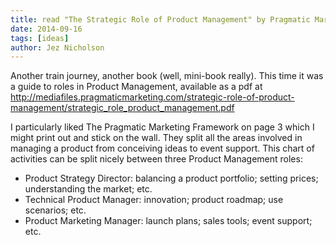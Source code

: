 ```yaml
---
title: read "The Strategic Role of Product Management" by Pragmatic Marketing
date: 2014-09-16
tags: [ideas]
author: Jez Nicholson
---
```

​​​​Another train journey, another book (well, mini-book really). This time it was a guide to roles in Product Management​, available as a pdf at http://mediafiles.pragmaticmarketing.com/strategic-role-of-product-management/strategic_role_product_management.pdf​

I particularly liked The Pragmatic Marketing Framework on page 3 which I might print out and stick on the wall. They split all the areas involved in managing a product from conceiving ideas to event support. This chart of activities can be split nicely between three Product Management roles:

* Product Strategy Director: balancing a product portfolio; setting prices; understanding the market​; etc.
* Technical Product Manager: innovation; product roadmap; use scenarios; etc.
* Product Marketing Manager: launch plans; sales tools; event support; etc.